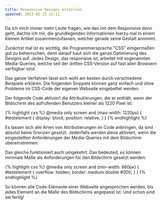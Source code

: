 ```yaml
---
title: Responsive-Designs erstellen
updated: 2013-02-25 21:11
---
```


Da ich mich immer mehr Leute fragen, wie das mit dem Responsive denn geht, dachte ich mir, die grundlegenden Informationen hierzu mal in einem kleinen Artikel zusammenzufassen, welcher gerade seine Gestalt annimmt.

Zunächst mal ist es wichtig, die Programmiersprache "CSS" einigermaßen gut zu beherrschen, denn darauf baut sich die ganze Optimierung des Designs auf. Jedes Design, das responsive ist, arbeitet mit sogenannten Media-Queries, welche seit der dritten CSS-Version auf fast allen Browsern verfügbar sind.

Das ganze Verfahren lässt sich wohl am besten durch verschiedene Beispiele erklären. Die folgenden Snippets können ganz einfach und ohne Probleme im CSS-Code der eigenen Webseite eingebettet werden.

Der folgende Code aktiviert die Attributierungen, die er enthält, wenn der Bildschirm des aufrufenden Benutzers kleiner als 1220 Pixel ist:

{% highlight css %}
@media only screen and (max-width: 1220px) {
	#testelement {
		display: block;
		position: relative;
	}
}
{% endhighlight %}

Es lassen sich alle Arten von Attributierungen im Code anbringen, da sind absolut keine Grenzen gesetzt. Jedenfalls werden diese aktiviert, wenn die eingestellten Anforderungen der Media-Queries mit dem Bildschirm übereinstimmen.

Das gleiche funktioniert auch umgekehrt. Das bedeuted, es können minimale Maße als Anforderungen für den Bildschirm gesetzt werden:

{% highlight css %}
@media only screen and (min-width: 660px) {
	#testelement {
		overflow: hidden;
		border: medium double #000;
	}
}
{% endhighlight %}

So können alle Code-Elemente einer Webseite angesprochen werden, bis jedes Element an die Maße des Bildschirms angepasst ist. Und schon sind sie fertig!